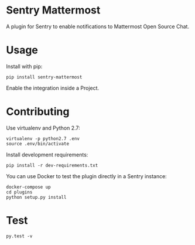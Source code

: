 # Sentry Mattermost
A plugin for Sentry to enable notifications to Mattermost Open Source Chat.

# Usage
Install with pip:

    pip install sentry-mattermost

Enable the integration inside a Project.

# Contributing
Use virtualenv and Python 2.7:

    virtualenv -p python2.7 .env
    source .env/bin/activate

Install development requirements:

    pip install -r dev-requirements.txt

You can use Docker to test the plugin directly in a Sentry instance:

    docker-compose up
    cd plugins
    python setup.py install


# Test

    py.test -v
